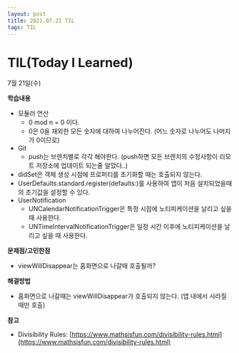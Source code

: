 ```yaml
---
layout: post
title: 2021.07.21 TIL
tags: TIL
---
```

# TIL(Today I Learned)

7월 21일(수)

**학습내용**

- 모듈러 연산
    - 0 mod n = 0 이다.
    - 0은 0을 재외한 모든 숫자에 대하여 나누어진다. (어느 숫자로 나누어도 나머지가 0이므로)
- Git
    - push는 브렌치별로 각각 해야한다. (push하면 모든 브렌치의 수정사항이 리모트 저장소에 업데이트 되는줄 알았다..)
- didSet은 객체 생성 시점에 프로퍼티를 초기화할 때는 호출되지 않는다.
- UserDefaults.standard.register(defaults:)를 사용하여 앱이 처음 설치되었을때의 초기값을 설정할 수 있다.
- UserNotification
    - UNCalendarNotificationTrigger은 특정 시점에 노티피케이션을 날리고 싶을 때 사용한다.
    - UNTimeIntervalNotificationTrigger은 일정 시간 이후에 노티피케이션을 날리고 싶을 때 사용한다.

**문제점/고민한점**

- viewWillDisappear는 홈화면으로 나갈때 호출될까?

**해결방법**

- 홈화면으로 나갈때는 viewWillDisappear가 호출되지 않는다. (앱 내에서 사라질때만 호출)

**참고**

- Divisibility Rules: [https://www.mathsisfun.com/divisibility-rules.html](https://www.mathsisfun.com/divisibility-rules.html)
